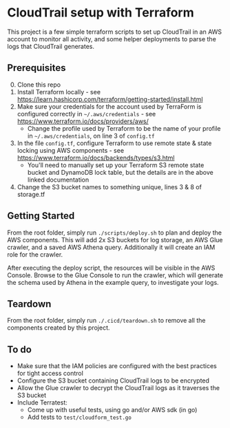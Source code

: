 # CloudTrail setup with Terraform

This project is a few simple terraform scripts to set up CloudTrail in an AWS account to monitor all activity, and some helper deployments to parse the logs that CloudTrail generates.

## Prerequisites

0. Clone this repo
1. Install Terraform locally - see https://learn.hashicorp.com/terraform/getting-started/install.html
2. Make sure your credentials for the account used by TerraForm is configured correctly in `~/.aws/credentials` - see https://www.terraform.io/docs/providers/aws/
    * Change the profile used by Terraform to be the name of your profile in `~/.aws/credentials`, on line 3 of `config.tf` 
3. In the file `config.tf`, configure Terraform to use remote state & state locking using AWS components - see https://www.terraform.io/docs/backends/types/s3.html
    * You'll need to manually set up your Terraform S3 remote state bucket and DynamoDB lock table, but the details are in the above linked documentation 
5. Change the S3 bucket names to something unique, lines 3 & 8 of storage.tf

## Getting Started

From the root folder, simply run `./scripts/deploy.sh` to plan and deploy the AWS components. This will add 2x S3 buckets for log storage, an AWS Glue crawler, and a saved AWS Athena query. Additionally it will create an IAM role for the crawler.

After executing the deploy script, the resources will be visible in the AWS Console. Browse to the Glue Console to run the crawler, which will generate the schema used by Athena in the example query, to investigate your logs. 

## Teardown

From the root folder, simply run `./.cicd/teardown.sh` to remove all the components created by this project.

## To do
* Make sure that the IAM policies are configured with the best practices for tight access control
* Configure the S3 bucket containing CloudTrail logs to be encrypted
* Allow the Glue crawler to decrypt the CloudTrail logs as it traverses the S3 bucket
* Include Terratest:
    * Come up with useful tests, using go and/or AWS sdk (in go)
    * Add tests to `test/cloudform_test.go`
